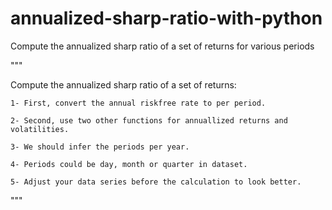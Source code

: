 # annualized-sharp-ratio-with-python
Compute the annualized sharp ratio of a set of returns for various periods

"""

Compute the annualized sharp ratio of a set of returns:

    1- First, convert the annual riskfree rate to per period.
    
    2- Second, use two other functions for annuallized returns and volatilities.
    
    3- We should infer the periods per year.
    
    4- Periods could be day, month or quarter in dataset.
    
    5- Adjust your data series before the calculation to look better.
    
"""
